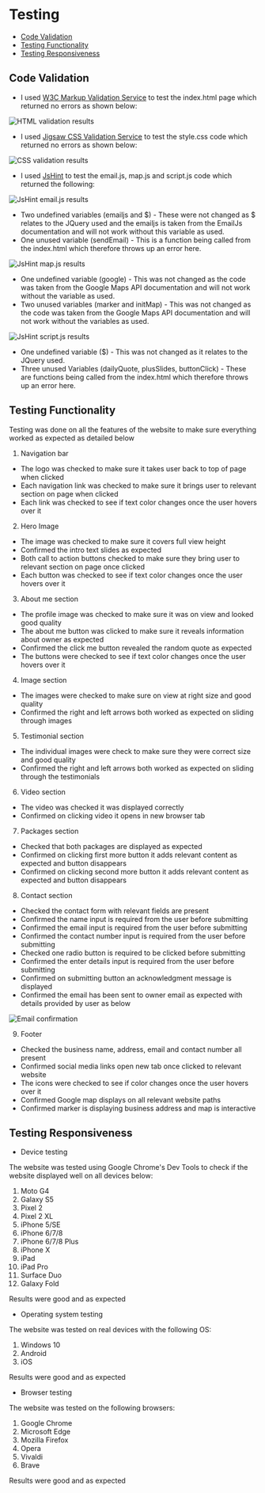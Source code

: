 # Testing

- [Code Validation](#code-validation)
- [Testing Functionality](#testing-functionality)
- [Testing Responsiveness](#testing-responsiveness)

## **Code Validation**

- I used [W3C Markup Validation Service](https://validator.w3.org/#validate_by_input) to test the index.html page which returned no errors as shown below:

![HTML validation results](assets/images/markupValidator.png)

- I used [Jigsaw CSS Validation Service](https://jigsaw.w3.org/css-validator/validator) to test the style.css code which returned no errors as shown below:

![CSS validation results](assets/images/cssValidator.png)

- I used [JsHint](https://jshint.com/) to test the email.js, map.js and script.js code which returned the following:

![JsHint email.js results](assets/images/JsHintEmailJs.png)

  - Two undefined variables (emailjs and $) - These were not changed as $ relates to the JQuery used and the emailjs is taken from the EmailJs documentation and will not work without this variable as used.
  - One unused variable (sendEmail) - This is a function being called from the index.html which therefore throws up an error here.

![JsHint map.js results](assets/images/JsHintMap.png)

  - One undefined variable (google) - This was not changed as the code was taken from the Google Maps API documentation and will not work without the variable as used.
  - Two unused variables (marker and initMap) - This was not changed as the code was taken from the Google Maps API documentation and will not work without the variables as used.

![JsHint script.js results](assets/images/JsHintScriptFile.png)

  - One undefined variable ($) - This was not changed as it relates to the JQuery used.
  - Three unused Variables (dailyQuote, plusSlides, buttonClick) - These are functions being called from the index.html which therefore throws up an error here.

## **Testing Functionality**

Testing was done on all the features of the website to make sure everything worked as expected as detailed below

1. Navigation bar

  - The logo was checked to make sure it takes user back to top of page when clicked
  - Each navigation link was checked to make sure it brings user to relevant section on page when clicked
  - Each link was checked to see if text color changes once the user hovers over it

2. Hero Image

  - The image was checked to make sure it covers full view height
  - Confirmed the intro text slides as expected 
  - Both call to action buttons checked to make sure they bring user to relevant section on page once clicked
  - Each button was checked to see if text color changes once the user hovers over it

3. About me section

  - The profile image was checked to make sure it was on view and looked good quality
  - The about me button was clicked to make sure it reveals information about owner as expected
  - Confirmed the click me button revealed the random quote as expected
  - The buttons were checked to see if text color changes once the user hovers over it

4. Image section

  - The images were checked to make sure on view at right size and good quality
  - Confirmed the right and left arrows both worked as expected on sliding through images

5. Testimonial section

  - The individual images were check to make sure they were correct size and good quality
  - Confirmed the right and left arrows both worked as expected on sliding through the testimonials

6. Video section
 
  - The video was checked it was displayed correctly
  - Confirmed on clicking video it opens in new browser tab

7. Packages section
  
  - Checked that both packages are displayed as expected
  - Confirmed on clicking first more button it adds relevant content as expected and button disappears
  - Confirmed on clicking second more button it adds relevant content as expected and button disappears

8. Contact section

  - Checked the contact form with relevant fields are present
  - Confirmed the name input is required from the user before submitting
  - Confirmed the email input is required from the user before submitting
  - Confirmed the contact number input is required from the user before submitting
  - Checked one radio button is required to be clicked before submitting
  - Confirmed the enter details input is required from the user before submitting
  - Confirmed on submitting button an acknowledgment message is displayed
  - Confirmed the email has been sent to owner email as expected with details provided by user as below

![Email confirmation](assets/images/emailConfirmation.png)

9. Footer

  - Checked the business name, address, email and contact number all present
  - Confirmed social media links open new tab once clicked to relevant website
  - The icons were checked to see if color changes once the user hovers over it
  - Confirmed Google map displays on all relevant website paths
  - Confirmed marker is displaying business address and map is interactive

## **Testing Responsiveness**

- Device testing

The website was tested using Google Chrome's Dev Tools to check if the website displayed well on all devices below:

  1. Moto G4
  2. Galaxy S5
  3. Pixel 2
  4. Pixel 2 XL
  5. iPhone 5/SE
  6. iPhone 6/7/8
  7. iPhone 6/7/8 Plus
  8. iPhone X
  9. iPad
  10. iPad Pro
  11. Surface Duo
  12. Galaxy Fold

Results were good and as expected

- Operating system testing

The website was tested on real devices with the following OS:

  1. Windows 10
  2. Android
  3. iOS

Results were good and as expected

- Browser testing

The website was tested on the following browsers:

  1. Google Chrome
  2. Microsoft Edge
  3. Mozilla Firefox
  4. Opera
  5. Vivaldi
  6. Brave

Results were good and as expected

